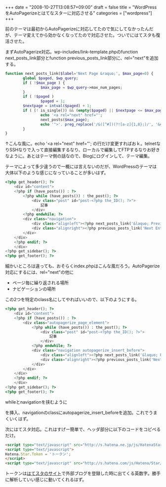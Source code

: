 +++
date = "2008-10-27T13:08:57+09:00"
draft = false
title = "WordPressをAutoPagerizeとはてなスターに対応させる"
categories = ["wordpress"]
+++

前のテーマは最初からAutoPagerizeに対応してたので気にしてなかったんだが、テーマ変えてから効かなくなってたので対応させた。ついでにはてスタも復活させた。

まずAutoPagerize対応。wp-includes/link-template.phpのfunction next_posts_link部分とfunction previous_posts_link部分に、rel="next"を追加する。

```php
function next_posts_link($label='Next Page &raquo;', $max_page=0) {
        global $paged, $wp_query;
        if ( !$max_page ) {
                $max_page = $wp_query->max_num_pages;
        }
        if ( !$paged )
                $paged = 1;
        $nextpage = intval($paged) + 1;
        if ( (! is_single()) && (empty($paged) || $nextpage <= $max_page) ) {
                echo '<a rel="next" href="';
                next_posts($max_page);
                echo '">'. preg_replace('/&([^#])(?![a-z]{1,8};)/', '&#038;$1', $label) .'</a>';
        }
}
```

↑こんな風に。echo '<a rel="next" href="'; の行だけ変更すればおｋ。telnetなりSSHなりで入って直接編集するなり、ローカルで編集してFTPするなりお好きなように。あとはテーマ側の話なので、Blogにログインして、テーマ編集。

テーマによって多少違うので一概には言えないのだが、WordPressのテーマは大体以下のような感じになっていることが多いはず。

```php
<?php get_header(); ?>
	<div id="content">
	<?php if (have_posts()) : ?>
		<?php while (have_posts()) : the_post(); ?>
			<div class="post" id="post-<?php the_ID(); ?>">
				記事
			</div>
		<?php endwhile; ?>
		<div class="navigation">
			<div class="alignleft"><?php next_posts_link('&laquo; Previous Entries') ?></div>
			<div class="alignright"><?php previous_posts_link('Next Entries &raquo;') ?></div>
		</div>
	</div>
	<?php endif; ?>
	</div>
<?php get_sidebar(); ?>
<?php get_footer(); ?>
```

細かいところは違っても、おそらくindex.phpはこんな風だろう。AutoPagerize対応にするには、rel="next"の他に
<ul>
<li>ページ毎に繰り返される場所</li>
<li>ナビゲーションの場所</li>
</ul>
この2つを特定のclass名にしてやればいいので、以下のようにする。

```php
<?php get_header(); ?>
	<div id="content">
	<?php if (have_posts()) : ?>
		<div class="autopagerize_page_element">
			<?php while (have_posts()) : the_post(); ?>
				<div class="post" id="post-<?php the_ID(); ?>">
					記事
				</div>
			<?php endwhile; ?>
			<div class="navigation autopagerize_insert_before">
				<div class="alignleft"><?php next_posts_link('&laquo; Previous Entries') ?></div>
				<div class="alignright"><?php previous_posts_link('Next Entries &raquo;') ?></div>
			</div>
		</div>
	</div>
	<?php endif; ?>
	</div>
<?php get_sidebar(); ?>
<?php get_footer(); ?>
```

whileとnavigationを挟むように<div class="autopagerize_page_element">を挿入、navigationのclassにautopagerize_insert_beforeを追加。これでうまくいくはず。

次にはてスタ対応。これはすげー簡単で、ヘッダ部分に以下のコードをコピペるだけ。

```html
<script type="text/javascript" src="http://s.hatena.ne.jp/js/HatenaStar.js"></script>
<script type="text/javascript">
Hatena.Star.Token = 'トークン';
</script>
<script type="text/javascript" src="http://s.hatena.com/js/Hatena/Star/EntryLoader/WordPress.js"></script>
```

トークンは<a href="http://s.hatena.ne.jp/">はてスタのサイト</a>で外部ブログを登録した時に出てくる英数字。勝手に解析していい感じに動いてくれるはず。
